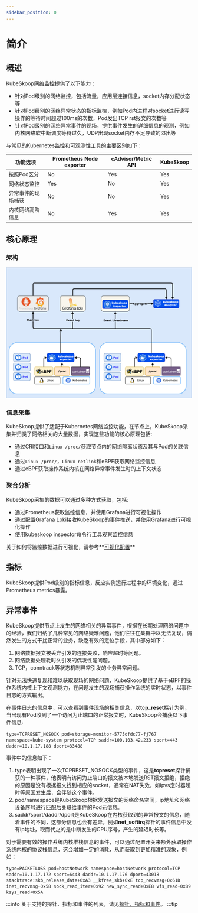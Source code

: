 ```yaml
---
sidebar_position: 0
---
```


# 简介

## 概述

KubeSkoop网络监控提供了以下能力：

- 针对Pod级别的网络监控，包括流量，应用层连接信息，socket内存分配状态等
- 针对Pod级别的网络异常状态的指标监控，例如Pod内进程对socket进行读写操作的等待时间超过100ms的次数，Pod发出TCP rst报文的次数等
- 针对Pod级别的网络异常事件的现场，提供事件发生的详细信息的观测，例如内核网络软中断调度等待过久，UDP出现socket内存不足导致的溢出等

与常见的Kubernetes监控和可观测性工具的主要区别如下：

| 功能选项          | Prometheus Node exporter     | cAdvisor/Metric API   | KubeSkoop |
|------------------|------------------------------|-----------------------|-------------------|
|  按照Pod区分      | No                            | Yes                   | Yes               |
|  网络状态监控      | Yes                          | No                    |Yes                |
|  异常事件的现场捕获 | No                           | No                    | Yes               |
|  内核网络高阶信息   | No                           | Yes                   | Yes               |

## 核心原理

### 架构

![kubeskoop-monitoring-structure](/img/kubeskoop-arch.jpg)

### 信息采集

KubeSkoop提供了适配于Kubernetes网络监控功能，在节点上，KubeSkoop采集并归类了网络相关的大量数据，实现这些功能的核心原理包括:

- 通过CRI接口和`Linux /proc/`获取节点内的网络隔离状态及其与Pod的关联信息
- 通过`Linux /proc/`，`Linux netlink`和eBPF获取网络监控信息
- 通过eBPF获取操作系统内核在网络异常事件发生时的上下文状态

### 聚合分析

KubeSkoop采集的数据可以通过多种方式获取，包括:

- 通过Prometheus获取监控信息，并使用Grafana进行可视化操作
- 通过配置Grafana Loki接收KubeSkoop的事件推送，并使用Grafana进行可视化操作
- 使用kubeskoop inspector命令行工具观察监控信息

关于如何将监控数据进行可视化，请参考**[可视化配置](visualization.md)**

## 指标

KubeSkoop提供Pod级别的指标信息，反应实例运行过程中的环境变化，通过Prometheus metrics暴露。

## 异常事件

KubeSkoop提供节点上发生的网络相关的异常事件，根据在长期处理网络问题中的经验，我们归纳了几种常见的网络疑难问题，他们往往在集群中以无法复现，偶然发生的方式干扰正常的业务，缺乏有效的定位手段，其中部分如下：

1. 网络数据报文被丢弃引发的连接失败，响应超时等问题。
2. 网络数据处理耗时久引发的偶发性能问题。
3. TCP，conntrack等状态机制异常引发的业务异常问题。

针对无法快速复现和难以获取现场的网络问题，KubeSkoop提供了基于eBPF的操作系统内核上下文观测能力，在问题发生的现场捕获操作系统的实时状态，以事件日志的方式输出。

在事件日志的信息中，可以查看到事件现场的相关信息，以**tcp_reset**探针为例，当出现有Pod收到了一个访问为止端口的正常报文时，KubeSkoop会捕获以下事件信息:

```text
type=TCPRESET_NOSOCK pod=storage-monitor-5775dfdc77-fj767 namespace=kube-system protocol=TCP saddr=100.103.42.233 sport=443 daddr=10.1.17.188 dport=33488
```

事件中的信息如下：

1. type表明出现了一次TCPRESET_NOSOCK类型的事件，这是**tcpreset**探针捕获的一种事件，他表明有访问为止端口的报文被本地发送RST报文拒绝，拒绝的原因是没有根据报文找到相应的socket，通常在NAT失效，如ipvs定时器超时等原因发生后，会伴随这个事件。
2. pod/namespace是KubeSkoop根据发送报文的网络命名空间，ip地址和网络设备序号进行匹配后关联给事件的Pod元信息。
3. saddr/sport/daddr/dport是KubeSkoop在内核获取到的异常报文的信息，随着事件的不同，这部分信息也会有差异，例如**net_softirq**探针的事件信息中没有ip地址，取而代之的是中断发生的CPU序号，产生的延迟时长等。

对于需要有效的操作系统内核堆栈信息的事件，可以通过配置开关来额外获取操作系统内核的协议栈信息，这会增加一定的消耗，从而获取到更加精准的现象，例如：

```text
type=PACKETLOSS pod=hostNetwork namespace=hostNetwork protocol=TCP saddr=10.1.17.172 sport=6443 daddr=10.1.17.176 dport=43018  stacktrace:skb_release_data+0xA3 __kfree_skb+0xE tcp_recvmsg+0x61D inet_recvmsg+0x58 sock_read_iter+0x92 new_sync_read+0xE8 vfs_read+0x89 ksys_read+0x5A
```

:::info
关于支持的探针、指标和事件的列表，请见[探针，指标和事件](../../reference/monitoring/probes-metrics-events.md)。
:::tip
